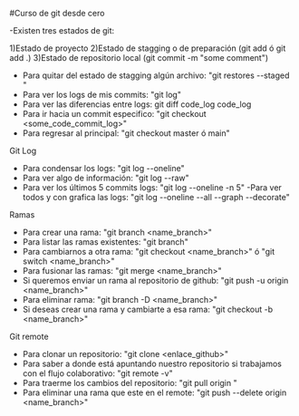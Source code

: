 #Curso de git desde cero

-Existen tres estados de git:

1)Estado de proyecto
2)Estado de stagging o de preparación (git add <file> ó git add .)
3)Estado de repositorio local (git commit -m "some comment")

- Para quitar del estado de stagging algún archivo: "git restores --staged <file>"
- Para ver los logs de mis commits: "git log"
- Para ver las diferencias entre logs: git diff code_log code_log
- Para ir hacia un commit especifico: "git checkout <some_code_commit_log>"
- Para regresar al principal: "git checkout master ó main"

Git Log

- Para condensar los logs: "git log --oneline"
- Para ver algo de información: "git log --raw"
- Para ver los últimos 5 commits logs: "git log --oneline -n 5"
  -Para ver todos y con grafica las logs: "git log --oneline --all --graph --decorate"

Ramas

- Para crear una rama: "git branch <name_branch>"
- Para listar las ramas existentes: "git branch"
- Para cambiarnos a otra rama: "git checkout <name_branch>" ó "git switch <name_branch>"
- Para fusionar las ramas: "git merge <name_branch>"
- Si queremos enviar un rama al repositorio de github: "git push -u origin <name_branch>"
- Para eliminar rama: "git branch -D <name_branch>"
- Si deseas crear una rama y cambiarte a esa rama: "git checkout -b <name_branch>"

Git remote

- Para clonar un repositorio: "git clone <enlace_github>"
- Para saber a donde está apuntando nuestro repositorio si trabajamos con el flujo colaborativo: "git remote -v"
- Para traerme los cambios del repositorio: "git pull origin <branch>"
- Para eliminar una rama que este en el remote: "git push --delete origin <name_branch>"
